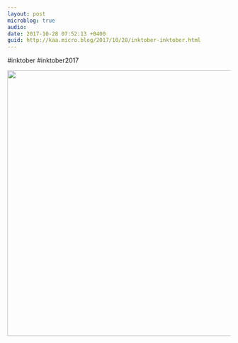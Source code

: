 ```yaml
---
layout: post
microblog: true
audio: 
date: 2017-10-28 07:52:13 +0400
guid: http://kaa.micro.blog/2017/10/28/inktober-inktober.html
---
```

#inktober #inktober2017

<img src="https://micro.kaa.bz/uploads/2018/d8347f126c.jpg" width="600" height="600" />
